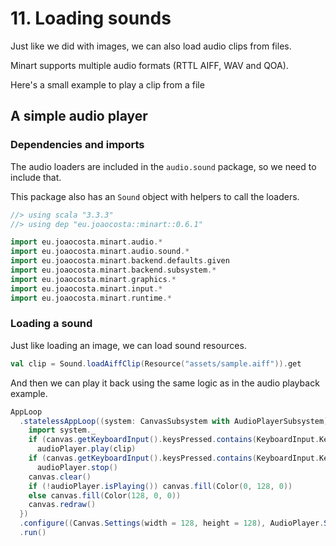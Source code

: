 # 11. Loading sounds

Just like we did with images, we can also load audio clips from files.

Minart supports multiple audio formats (RTTL AIFF, WAV and QOA).

Here's a small example to play a clip from a file

## A simple audio player

### Dependencies and imports

The audio loaders are included in the `audio.sound` package, so we need to include that.

This package also has an `Sound` object with helpers to call the loaders.


```scala
//> using scala "3.3.3"
//> using dep "eu.joaocosta::minart::0.6.1"

import eu.joaocosta.minart.audio.*
import eu.joaocosta.minart.audio.sound.*
import eu.joaocosta.minart.backend.defaults.given
import eu.joaocosta.minart.backend.subsystem.*
import eu.joaocosta.minart.graphics.*
import eu.joaocosta.minart.input.*
import eu.joaocosta.minart.runtime.*
```

### Loading a sound

Just like loading an image, we can load sound resources.

```scala
val clip = Sound.loadAiffClip(Resource("assets/sample.aiff")).get
```

And then we can play it back using the same logic as in the audio playback example.

```scala
AppLoop
  .statelessAppLoop((system: CanvasSubsystem with AudioPlayerSubsystem) => {
    import system._
    if (canvas.getKeyboardInput().keysPressed.contains(KeyboardInput.Key.Space))
      audioPlayer.play(clip)
    if (canvas.getKeyboardInput().keysPressed.contains(KeyboardInput.Key.Backspace))
      audioPlayer.stop()
    canvas.clear()
    if (!audioPlayer.isPlaying()) canvas.fill(Color(0, 128, 0))
    else canvas.fill(Color(128, 0, 0))
    canvas.redraw()
  })
  .configure((Canvas.Settings(width = 128, height = 128), AudioPlayer.Settings()), LoopFrequency.hz60)
  .run()
```
